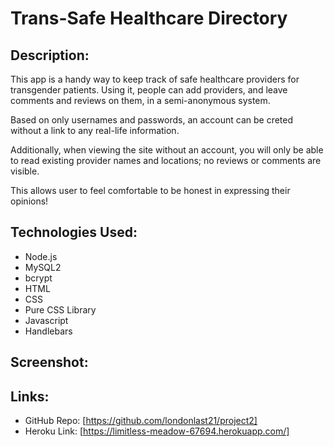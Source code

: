 # Trans-Safe Healthcare Directory

## Description:
This app is a handy way to keep track of safe healthcare providers for transgender patients.
Using it, people can add providers, and leave comments and reviews on them, in a semi-anonymous system.

Based on only usernames and passwords, an account can be creted without a link to any real-life information.  

Additionally, when viewing the site without an account, you will only be able to read existing provider names and locations; no reviews or comments are visible.

This allows user to feel comfortable to be honest in expressing their opinions!



## Technologies Used:
- Node.js
- MySQL2
- bcrypt
- HTML
- CSS
- Pure CSS Library
- Javascript
- Handlebars



## Screenshot:

## Links:

- GitHub Repo: [https://github.com/londonlast21/project2]
- Heroku Link: [https://limitless-meadow-67694.herokuapp.com/]